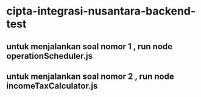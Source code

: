 # cipta-integrasi-nusantara-backend-test

## untuk menjalankan soal nomor 1 , run node operationScheduler.js
## untuk menjalankan soal nomor 2 , run node incomeTaxCalculator.js